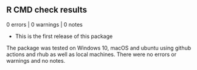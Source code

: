 ## R CMD check results

0 errors | 0 warnings | 0 notes

* This is the first release of this package

The package was tested on Windows 10, macOS and ubuntu using github actions and rhub as well as local machines.
There were no errors or warnings and no notes.
